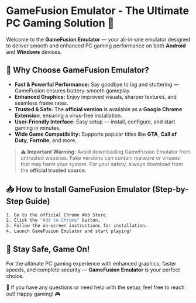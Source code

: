 # GameFusion Emulator - The Ultimate PC Gaming Solution 🚀

Welcome to the **GameFusion Emulator** — your all-in-one emulator designed to deliver smooth and enhanced PC gaming performance on both **Android** and **Windows** devices. 

## 🎯 Why Choose GameFusion Emulator?
- **Fast & Powerful Performance:** Say goodbye to lag and stuttering — GameFusion ensures buttery-smooth gameplay.
- **Enhanced Graphics:** Enjoy improved visuals, sharper textures, and seamless frame rates.
- **Trusted & Safe:** The **official version** is available as a **Google Chrome Extension**, ensuring a virus-free installation.
- **User-Friendly Interface:** Easy setup — install, configure, and start gaming in minutes.
- **Wide Game Compatibility:** Supports popular titles like **GTA**, **Call of Duty**, **Fortnite**, and more.

> ⚠️ **Important Warning:** Avoid downloading GameFusion Emulator from untrusted websites. Fake versions can contain malware or viruses that may harm your system. For your safety, always download from the **official trusted source.**

## 📥 How to Install GameFusion Emulator (Step-by-Step Guide)
```bash
1. Go to the official Chrome Web Store.
2. Click the "Add to Chrome" button.
3. Follow the on-screen instructions for installation.
4. Launch GameFusion Emulator and start playing!
```

## 🚨 Stay Safe, Game On!
For the ultimate PC gaming experience with enhanced graphics, faster speeds, and complete security — **GameFusion Emulator** is your perfect choice. 

💬 If you have any questions or need help with the setup, feel free to reach out! Happy gaming! 🎮

